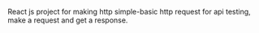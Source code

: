 React js project for making http simple-basic http request for api testing, make a request and get a response.
